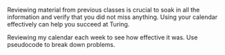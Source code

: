 Reviewing material from previous classes is crucial to soak in all the information and verify that you did not miss anything.
Using your calendar effectively can help you succeed at Turing.

Reviewing my calendar each week to see how effective it was.
Use pseudocode to break down problems.

